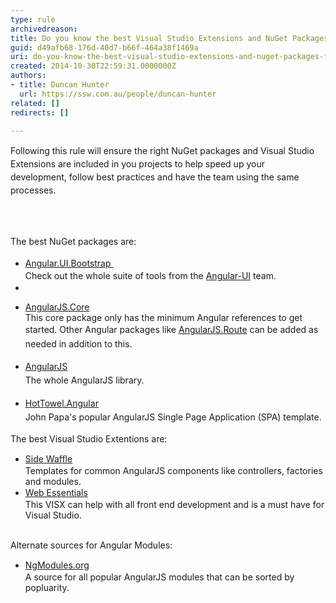```yaml
---
type: rule
archivedreason: 
title: Do you know the best Visual Studio Extensions and NuGet Packages for AngularJS?
guid: d49afb68-176d-40d7-b66f-464a38f1469a
uri: do-you-know-the-best-visual-studio-extensions-and-nuget-packages-for-angularjs
created: 2014-10-30T22:59:31.0000000Z
authors:
- title: Duncan Hunter
  url: https://ssw.com.au/people/duncan-hunter
related: []
redirects: []

---
```



<p><span style="line-height&#58;21px;">​Following this rule&#160;</span><span style="line-height&#58;21px;">will ensure the&#160;</span><span style="line-height&#58;21px;">righ</span><span style="line-height&#58;21px;">t NuGet packages and Visual Studio Extensions are included in you&#160;</span><span style="line-height&#58;21px;">projects&#160;</span><span style="line-height&#58;21px;">to&#160;</span><span style="line-height&#58;21px;">help speed up your development,</span><span style="line-height&#58;21px;">&#160;</span><span style="line-height&#58;21px;">follow best prac</span><span style="line-height&#58;21px;">tices and have the team&#160;</span><span style="line-height&#58;21px;">using the same processes</span><span style="line-height&#58;21px;">.&#160;</span></p>
<br><excerpt class='endintro'></excerpt><br>
<p></p><p></p><div><span style="line-height&#58;20.7999992370605px;">​​​​​</span><span style="line-height&#58;20.7999992370605px;">The best NuG</span><span style="line-height&#58;20.7999992370605px;">et packages</span><span style="line-height&#58;20.7999992370605px;">&#160;are</span>&#58;<br></div><ul><li><a href="http&#58;//www.nuget.org/packages/Angular.UI.Bootstrap/" style="line-height&#58;20px;background-color&#58;initial;">Angular.UI.Bootstrap&#160;</a>​​​<br><span style="line-height&#58;20px;background-color&#58;initial;">Check out the whole&#160;suite of tools from the <a href="http&#58;//angular-ui.github.io/">Angular-UI​</a> team.</span></li><li><span style="line-height&#58;20px;"></span></li><li><p><a href="http&#58;//www.nuget.org/packages/AngularJS.Core/">AngularJS.Core</a><br>This&#160;core package only has the minimum Angular references to get started. Other Angular packages like <a href="https&#58;//www.nuget.org/packages/AngularJS.Route/">AngularJS.Route</a><span style="line-height&#58;1.6;background-color&#58;initial;">​ can be added as needed in addition to this.​</span></p></li><li><p><a href="http&#58;//www.nuget.org/packages/angularjs" style="line-height&#58;1.6;background-color&#58;initial;">AngularJS</a><span style="line-height&#58;1.6;background-color&#58;initial;">&#160;<br>The whole AngularJS library​.​</span></p></li><li><p><span style="line-height&#58;1.6;background-color&#58;initial;"><a href="http&#58;//www.nuget.org/packages/HotTowel.Angular/" style="line-height&#58;1.6;background-color&#58;initial;">HotTowel.Angular</a><span style="line-height&#58;1.6;background-color&#58;initial;">&#160;</span>​<br>John Papa's popular AngularJS Single Page Application (SPA) template.</span></p></li></ul><div>The best Visual Studio Extentions are&#58;<br><ul><li><span style="line-height&#58;20px;">​</span><span style="line-height&#58;20px;"><a href="http&#58;//sidewaffle.com/">Side Waffle</a><br>Templates for common AngularJS components like controllers, factories and modules.</span></li><li><span style="line-height&#58;20px;"><a href="http&#58;//vswebessentials.com/">Web Essentials​</a><br>This VISX can help with all front end development and is a must have for Visual Studio.</span></li></ul><div><br></div><div>Alternate sources for Angular Modules&#58;<br><ul><li><span style="line-height&#58;20px;">​​<a href="http&#58;//ngmodules.org/">NgModules.org</a><br>A source for all popular AngularJS&#160;modules that can be sorted by popluarity.</span></li></ul><br></div></div>


